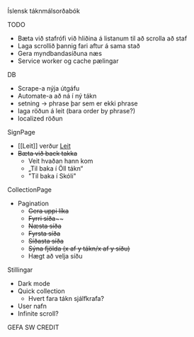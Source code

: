 Íslensk táknmálsorðabók

TODO
  - Bæta við stafrófi við hliðina á listanum til að scrolla að staf
  - Laga scrollið þannig fari aftur á sama stað
  - Gera myndbandasíðuna næs
  - Service worker og cache pælingar

DB
  - Scrape-a nýja útgáfu
  - Automate-a að ná í ný tákn
  - setning -> phrase þar sem er ekki phrase
  - laga röðun á leit (bara order by phrase?)
  - localized röðun

SignPage
- [[Leit]] verður <u>Leit</u>
- ~~Bæta við back takka~~
  - Veit hvaðan hann kom
  - „Til baka í Öll tákn“
  - "Til baka í Skóli"

CollectionPage
- Pagination
  - ~~Gera uppi líka~~
  - ~~Fyrri síða~~~~
  - ~~Næsta síða~~
  - ~~Fyrsta síða~~
  - ~~Síðasta síða~~
  - ~~Sýna fjölda (x af y tákn/x af y síðu)~~
  - Hægt að velja síðu

Stillingar
- Dark mode
- Quick collection
  - Hvert fara tákn sjálfkrafa?
- User nafn
- Infinite scroll?

GEFA SW CREDIT